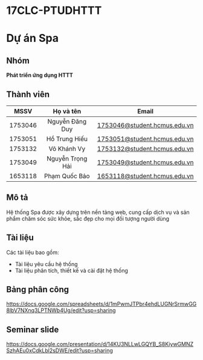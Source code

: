 # 17CLC-PTUDHTTT
# Dự án Spa

## Nhóm
**Phát triển ứng dụng HTTT**
## Thành viên
|MSSV|Họ và tên|Email|
|:---:|:---:|:---:|
|1753046|Nguyễn Đăng Duy|1753046@student.hcmus.edu.vn|
|1753051|Hồ Trung Hiếu|1753051@student.hcmus.edu.vn|
|1753132|Võ Khánh Vy|1753132@student.hcmus.edu.vn|
|1753049|Nguyễn Trọng Hải|1753049@student.hcmus.edu.vn|
|1653118|Phạm Quốc Bảo|1653118@student.hcmus.edu.vn|
## Mô tả
Hệ thống Spa được xây dựng trên nền tảng web, cung cấp dịch vụ và sản phẩm chăm sóc sức khỏe, sắc đẹp cho mọi đối tượng người dùng
## Tài liệu
Các tài liệu bao gồm:
* Tài liệu yêu cầu hệ thống
* Tài liệu phân tích, thiết kế và cài đặt hệ thống
## Bảng phân công
https://docs.google.com/spreadsheets/d/1mPwmJTPbr4ehdLUGNrSrmwGG8lbV7NXnq3LPTNWb4Ug/edit?usp=sharing
## Seminar slide
https://docs.google.com/presentation/d/14KU3NLLwLGQYB_S8KiywGMNZSzhAEu0xCdkLbl2sDWE/edit?usp=sharing
